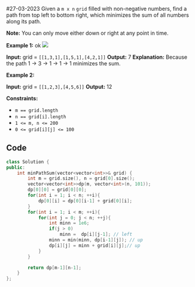 #27-03-2023
Given a `m x n` `grid` filled with non-negative numbers, find a path from top left to bottom right, which minimizes the sum of all numbers along its path.

**Note:** You can only move either down or right at any point in time.

**Example 1:**
 ok 
![](https://assets.leetcode.com/uploads/2020/11/05/minpath.jpg)

**Input:** grid = `[[1,3,1],[1,5,1],[4,2,1]]`
**Output:** 7
**Explanation:** Because the path 1 → 3 → 1 → 1 → 1 minimizes the sum.

**Example 2:**

**Input:** grid = `[[1,2,3],[4,5,6]]`
**Output:** 12

**Constraints:**

-   `m == grid.length`
-   `n == grid[i].length`
-   `1 <= m, n <= 200`
-   `0 <= grid[i][j] <= 100`

## Code

```cpp
class Solution {
public:
    int minPathSum(vector<vector<int>>& grid) {
        int m = grid.size(), n = grid[0].size();
        vector<vector<int>>dp(m, vector<int>(n, 101));
        dp[0][0] = grid[0][0];
        for(int i = 1; i < n; ++i){
            dp[0][i] = dp[0][i-1] + grid[0][i];
        }
        for(int i = 1; i < m; ++i){
            for(int j = 0; j < n; ++j){
                int minn = 1e6;
                if(j > 0)
                    minn =  dp[i][j-1]; // left
                minn = min(minn, dp[i-1][j]); // up
                dp[i][j] = minn + grid[i][j];// up
            }
        }

        return dp[m-1][n-1];
    }
};
```